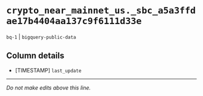 # `crypto_near_mainnet_us._sbc_a5a3ffdae17b4404aa137c9f6111d33e`
`bq-1` | `bigquery-public-data`

## Column details
* [TIMESTAMP] `last_update`

-------------------------------------------------------------------------------
*Do not make edits above this line.*
